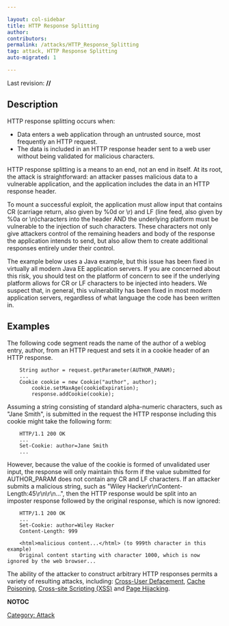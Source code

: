 ```yaml
---

layout: col-sidebar
title: HTTP Response Splitting
author: 
contributors: 
permalink: /attacks/HTTP_Response_Splitting
tag: attack, HTTP Response Splitting
auto-migrated: 1

---
```


Last revision: **//**

## Description

HTTP response splitting occurs when:

  - Data enters a web application through an untrusted source, most
    frequently an HTTP request.
  - The data is included in an HTTP response header sent to a web user
    without being validated for malicious characters.

HTTP response splitting is a means to an end, not an end in itself. At
its root, the attack is straightforward: an attacker passes malicious
data to a vulnerable application, and the application includes the data
in an HTTP response header.

To mount a successful exploit, the application must allow input that
contains CR (carriage return, also given by %0d or \\r) and LF (line
feed, also given by %0a or \\n)characters into the header AND the
underlying platform must be vulnerable to the injection of such
characters. These characters not only give attackers control of the
remaining headers and body of the response the application intends to
send, but also allow them to create additional responses entirely under
their control.

The example below uses a Java example, but this issue has been fixed in
virtually all modern Java EE application servers. If you are concerned
about this risk, you should test on the platform of concern to see if
the underlying platform allows for CR or LF characters to be injected
into headers. We suspect that, in general, this vulnerability has been
fixed in most modern application servers, regardless of what language
the code has been written in.

## Examples

The following code segment reads the name of the author of a weblog
entry, author, from an HTTP request and sets it in a cookie header of an
HTTP response.

```
    String author = request.getParameter(AUTHOR_PARAM);
    ...
    Cookie cookie = new Cookie("author", author);
        cookie.setMaxAge(cookieExpiration);
        response.addCookie(cookie);
```

Assuming a string consisting of standard alpha-numeric characters, such
as "Jane Smith", is submitted in the request the HTTP response including
this cookie might take the following form:

```
    HTTP/1.1 200 OK
    ...
    Set-Cookie: author=Jane Smith
    ...
```

However, because the value of the cookie is formed of unvalidated user
input, the response will only maintain this form if the value submitted
for AUTHOR_PARAM does not contain any CR and LF characters. If an
attacker submits a malicious string, such as "Wiley
Hacker\\r\\nContent-Length:45\\r\\n\\r\\n...", then the HTTP response
would be split into an imposter response followed by the original
response, which is now ignored:

```
    HTTP/1.1 200 OK
    ...
    Set-Cookie: author=Wiley Hacker
    Content-Length: 999

    <html>malicious content...</html> (to 999th character in this example)
    Original content starting with character 1000, which is now ignored by the web browser...
```

The ability of the attacker to construct arbitrary HTTP responses
permits a variety of resulting attacks, including: [Cross-User
Defacement](Cross-User_Defacement "wikilink"), [Cache
Poisoning](Cache_Poisoning "wikilink"), [Cross-site Scripting
(XSS)](Cross-site_Scripting_\(XSS\) "wikilink") and [Page
Hijacking](Page_Hijacking "wikilink").

__NOTOC__

[Category: Attack](Category:_Attack "wikilink")